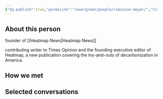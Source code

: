 ```yaml
---
{"dg-publish":true,"permalink":"/evergreen/people/robinson-meyer/","title":"founder","tags":["people","geo_eco"]}
---
```


## About this person

founder of [[Heatmap News\|Heatmap News]]

contributing writer to Times Opinion and the founding executive editor of Heatmap, a new publication covering the ins-and-outs of decarbonization in America.


## How we met


## Selected conversations
